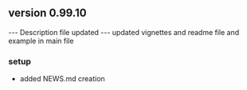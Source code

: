 ## version 0.99.10

--- Description file updated
--- updated vignettes and readme file and example in main file


### setup

- added NEWS.md creation

